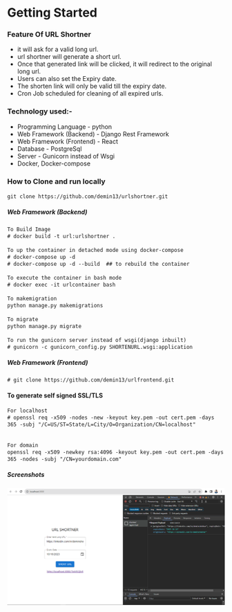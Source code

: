 # Getting Started


### Feature Of URL Shortner
* it will ask for a valid long url.
* url shortner will generate a short url.
* Once that generated link will be clicked, it will redirect to the original long url.
* Users can also set the Expiry date.
* The shorten link will only be valid till the expiry date.
* Cron Job scheduled for cleaning of all expired urls.


### Technology used:-
* Programming Language - python
* Web Framework (Backend) - Django Rest Framework
* Web Framework (Frontend) - React
* Database - PostgreSql
* Server - Gunicorn instead of Wsgi
* Docker, Docker-compose


### How to Clone and run locally
    git clone https://github.com/demin13/urlshortner.git

##### Web Framework (Backend)
    To Build Image
    # docker build -t url:urlshortner .

    To up the container in detached mode using docker-compose
    # docker-compose up -d
    # docker-compose up -d --build  ## to rebuild the container

    To execute the container in bash mode
    # docker exec -it urlcontainer bash

    To makemigration
    python manage.py makemigrations

    To migrate
    python manage.py migrate

    To run the gunicorn server instead of wsgi(django inbuilt)
    # gunicorn -c gunicorn_config.py SHORTENURL.wsgi:application


##### Web Framework (Frontend)
    # git clone https://github.com/demin13/urlfrontend.git


#### To generate self signed SSL/TLS

    For localhost
    # openssl req -x509 -nodes -new -keyout key.pem -out cert.pem -days 365 -subj "/C=US/ST=State/L=City/O=Organization/CN=localhost"
    

    For domain
    openssl req -x509 -newkey rsa:4096 -keyout key.pem -out cert.pem -days 365 -nodes -subj "/CN=yourdomain.com"

##### Screenshots

![homepage](homepage_urlshorten.png)

